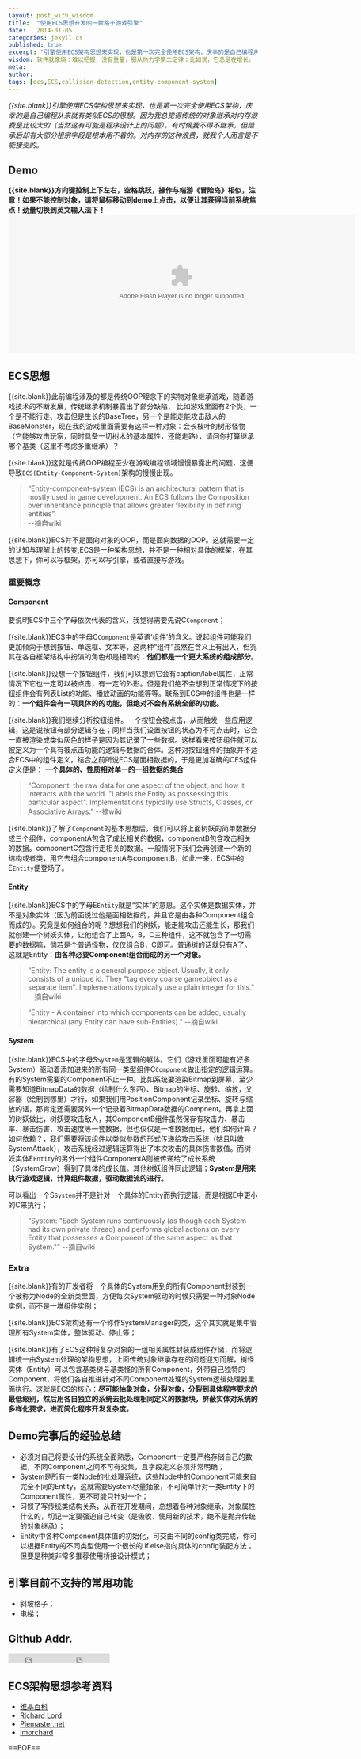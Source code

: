 ```yaml
---
layout: post_with_wisdom
title:  "使用ECS思想开发的一款格子游戏引擎"
date:   2014-01-05
categories: jekyll cs
published: true
excerpt: "引擎使用ECS架构思想来实现，也是第一次完全使用ECS架构，庆幸的是自己编程从来就有类似ECS的思想。因为我总觉得传统的对象继承对内存浪费是比较大的（当然这有可能是程序设计上的问题），有时候我不得不继承，但继承后却有大部分祖宗字段是根本用不着的。对内存的这种浪费，就我个人而言是不能接受的。"
wisdom: 软件就像熵：难以把握，没有重量，服从热力学第二定律；比如说，它总是在增长。 —— 诺曼·奥古斯丁（ Norman Augustine），洛克希德马丁公司前总裁
meta: 
author: 
tags: [ecs,ECS,collision-detection,entity-component-system]
---
```


*{{site.blank}}引擎使用ECS架构思想来实现，也是第一次完全使用ECS架构，庆幸的是自己编程从来就有类似ECS的思想。因为我总觉得传统的对象继承对内存浪费是比较大的（当然这有可能是程序设计上的问题），有时候我不得不继承，但继承后却有大部分祖宗字段是根本用不着的。对内存的这种浪费，就我个人而言是不能接受的。*

## Demo

**{{site.blank}}方向键控制上下左右，空格跳跃，操作与端游《冒险岛》相似，注意！如果不能控制对象，请将鼠标移动到demo上点击，以便让其获得当前系统焦点！劲量切换到英文输入法下！**
<embed src="{{site.basepath}}{{site.swfpath}}TileEngineDemo_s.swf" wmode="direct" type="application/x-shockwave-flash" width="700" height="280" quality="high" />

## ECS思想
{{site.blank}}此前编程涉及的都是传统OOP理念下的实物对象继承游戏，随着游戏技术的不断发展，传统继承机制暴露出了部分缺陷，
比如游戏里面有2个类，一个是不能行走、攻击但是生长的BaseTree，另一个是能走能攻击敌人的BaseMonster，现在我的游戏里面需要有这样一种对象：会长枝叶的树形怪物（它能够攻击玩家，同时具备一切树木的基本属性，还能走路），请问你打算继承哪个基类（这里不考虑多重继承）？

{{site.blank}}这就是传统OOP编程至少在游戏编程领域慢慢暴露出的问题，这便导致`ECS(Entity-Component-System)`架构的慢慢出现。

> “Entity-component-system (ECS) is an architectural pattern that is mostly used in game development. An ECS follows the Composition over inheritance principle that allows greater flexibility in defining entities”  <br>--摘自wiki

{{site.blank}}ECS并不是面向对象的OOP，而是面向数据的DOP。这就需要一定的认知与理解上的转变,ECS是一种架构思想，并不是一种相对具体的框架，在其思想下，你可以写框架，亦可以写引擎，或者直接写游戏。


### 重要概念

#### Component
要说明ECS中三个字母依次代表的含义，我觉得需要先说C`Component`；

{{site.blank}}ECS中的字母C`Component`是英语‘组件’的含义。说起组件可能我们更加倾向于想到按钮、单选框、文本等，这两种“组件”虽然在含义上有出入，但究其在各自框架结构中扮演的角色却是相同的：**他们都是一个更大系统的组成部分**。

{{site.blank}}设想一个按钮组件，我们可以想到它会有caption/label属性，正常情况下它也一定可以被点击，有一定的外形。但是我们绝不会想到正常情况下的按钮组件会有列表List的功能、播放动画的功能等等。联系到ECS中的组件也是一样的：**一个组件会有一项具体的的功能，但绝对不会有系统全部的功能。**

{{site.blank}}我们继续分析按钮组件。一个按钮会被点击，从而触发一些应用逻辑，这是说按钮有部分逻辑存在；同样当我们设置按钮的状态为不可点击时，它会一直被渲染成类似灰色的样子是因为其记录了一些数据。这样看来按钮组件就可以被定义为一个具有被点击功能的逻辑与数据的合体。这种对按钮组件的抽象并不适合ECS中的组件定义，结合之前所说ECS是面相数据的，于是更加准确的CES组件定义便是：
**一个具体的、性质相对单一的一组数据的集合**

> “Component: the raw data for one aspect of the object, and how it interacts with the world. "Labels the Entity as possessing this particular aspect". Implementations typically use Structs, Classes, or Associative Arrays.”  --摘wiki

{{site.blank}}了解了`Component`的基本思想后，我们可以将上面树妖的简单数据分成三个组件，componentA包含了成长相关的数据，componentB包含攻击相关的数据。componentC包含行走相关的数据。一般情况下我们会再创建一个新的结构或者类，用它去组合componentA与componentB，如此一来，ECS中的E`Entity`便登场了。

#### Entity
{{site.blank}}ECS中的字母E`Entity`就是“实体”的意思。这个实体是数据实体，并不是对象实体（因为前面说过他是面相数据的，并且它是由各种Component组合而成的）。究竟是如何组合的呢？想想我们的树妖，能走能攻击还能生长，那我们就创建一个树妖实体，让他组合了上面A，B，C三种组件，这不就包含了一切需要的数据嘛，倘若是个普通怪物，仅仅组合B，C即可。普通树的话就只有A了。这就是Entity：**由各种必要Component组合而成的另一个对象。**

> “Entity: The entity is a general purpose object. Usually, it only consists of a unique id. They "tag every coarse gameobject as a separate item". Implementations typically use a plain integer for this.”  --摘自wiki

> “Entity - A container into which components can be added, usually hierarchical (any Entity can have sub-Entities).”  --摘自wiki

#### System
{{site.blank}}ECS中的字母S`System`是逻辑的躯体。它们（游戏里面可能有好多System）驱动着添加进来的所有同一类型组件C`Component`做出指定的逻辑运算。有的System需要的Component不止一种。比如系统要渲染Bitmap到屏幕，至少需要知道BitmapData的数据（绘制什么东西）、Bitmap的坐标、旋转、缩放，父容器（绘制到哪里）才行，如果我们用PositionComponent记录坐标、旋转与缩放的话，那肯定还需要另外一个记录着BitmapData数据的Compnent。再拿上面的树妖做比，树妖要攻击敌人，其ComponentB组件虽然保存有攻击力、暴击率、暴击伤害、攻击速度等一套数据，但也仅仅是一堆数据而已，他们如何计算？如何依赖？，我们需要将该组件以类似参数的形式传递给攻击系统（姑且叫做SystemAttack），攻击系统经过逻辑运算得出了本次攻击的具体伤害数值。而树妖实体E`Entity`的另外一个组件ComponentA则被传递给了成长系统（SystemGrow）得到了具体的成长值。其他树妖组件同此逻辑；**System是用来执行游戏逻辑，计算组件数据，驱动数据流的进行。**

可以看出一个S`System`并不是针对一个具体的Entity而执行逻辑，而是根据E中更小的C来执行；

> “System: "Each System runs continuously (as though each System had its own private thread) and performs global actions on every Entity that possesses a Component of the same aspect as that System."”  --摘自wiki

### Extra
{{site.blank}}有的开发者将一个具体的System用到的所有Component封装到一个被称为Node的全新类里面，方便每次System驱动的时候只需要一种对象Node实例，而不是一堆组件实例；

{{site.blank}}ECS架构还有一个称作SystemManager的类，这个其实就是集中管理所有System实体，整体驱动、停止等；

{{site.blank}}有了ECS这种将复杂对象的一组相关属性封装成组件存储，而将逻辑统一由System处理的架构思想，上面传统对象继承存在的问题迎刃而解，树怪实体（Entity）可以包含基类树与基类怪的所有Component，外带自己独特的Component，将他们各自推进针对不同Component处理的System逻辑处理器里面执行。这就是ECS的核心：**尽可能抽象对象，分裂对象，分裂到具体程序要求的最低级别，然后用各自独立的系统去批处理相同定义的数据块，屏蔽实体对系统的多样化要求，进而简化程序开发复杂度。**


## Demo完事后的经验总结

* 必须对自己将要设计的系统全面熟悉，Component一定要严格存储自己的数据，不同Component之间不可有交集，且字段定义必须非常明确；
* System是所有一类Node的批处理系统，这些Node中的Component可能来自完全不同的Entity，这就需要System尽量抽象，不可简单针对一类Entity下的Component属性，更不可能只针对一个；
* 习惯了写传统类结构关系，从而在开发期间，总想着各种对象继承，对象属性什么的，切记一定要强迫自己转变（是吸收、使用新的技术，绝不是抛弃传统的对象继承）；
* Entity中各种Component具体值的初始化，可交由不同的config类完成，你可以根据Entity的不同类型使用一个很长的 if.else指向具体的config装配方法；但要是种类非常多推荐使用桥接设计模式；

## 引擎目前不支持的常用功能

* 斜坡格子；
* 电梯；

## Github Addr.
<iframe src="http://ghbtns.com/github-btn.html?user=zspark&repo=tileengine&type=fork&count=true" allowtransparency="true" frameborder="0" scrolling="0" width="95" height="20">
</iframe><iframe src="http://ghbtns.com/github-btn.html?user=zspark&repo=tileengine&type=watch&count=true" allowtransparency="true" frameborder="0" scrolling="0" width="110" height="20"></iframe>

## ECS架构思想参考资料

- [维基百科][1]
- [Richard Lord][2]
- [Piemaster.net][3]
- [lmorchard][4]

==EOF==


[1]:http://en.wikipedia.org/wiki/Entity_component_system
[2]:http://www.richardlord.net/blog/what-is-an-entity-framework
[3]:http://piemaster.net/2011/07/entity-component-primer/
[4]:http://blog.lmorchard.com/2013/11/27/entity-component-system 

